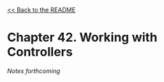 [&lt;&lt; Back to the README](README.md)

# Chapter 42. Working with Controllers

*Notes forthcoming*